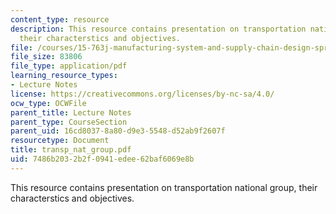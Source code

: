 ```yaml
---
content_type: resource
description: This resource contains presentation on transportation national group,
  their characterstics and objectives.
file: /courses/15-763j-manufacturing-system-and-supply-chain-design-spring-2005/7486b2032b2f0941edee62baf6069e8b_transp_nat_group.pdf
file_size: 83806
file_type: application/pdf
learning_resource_types:
- Lecture Notes
license: https://creativecommons.org/licenses/by-nc-sa/4.0/
ocw_type: OCWFile
parent_title: Lecture Notes
parent_type: CourseSection
parent_uid: 16cd8037-8a80-d9e3-5548-d52ab9f2607f
resourcetype: Document
title: transp_nat_group.pdf
uid: 7486b203-2b2f-0941-edee-62baf6069e8b
---
```

This resource contains presentation on transportation national group, their characterstics and objectives.